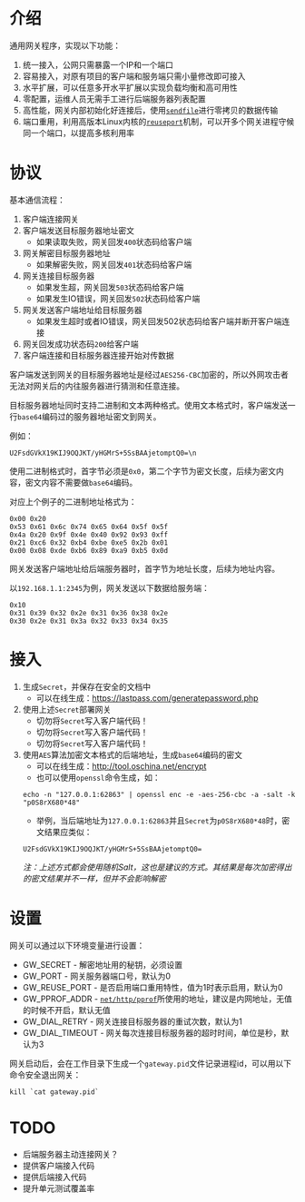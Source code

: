 介绍
====

通用网关程序，实现以下功能：

1. 统一接入，公网只需暴露一个IP和一个端口
2. 容易接入，对原有项目的客户端和服务端只需小量修改即可接入
3. 水平扩展，可以任意多开水平扩展以实现负载均衡和高可用性
4. 零配置，运维人员无需手工进行后端服务器列表配置
5. 高性能，网关内部初始化好连接后，使用[`sendfile`](https://www.ibm.com/developerworks/cn/linux/l-cn-zerocopy2/)进行零拷贝的数据传输
6. 端口重用，利用高版本Linux内核的[`reuseport`](http://www.blogjava.net/yongboy/archive/2015/02/12/422893.html)机制，可以开多个网关进程守候同一个端口，以提高多核利用率

协议
====

基本通信流程：

1. 客户端连接网关
2. 客户端发送目标服务器地址密文
    * 如果读取失败，网关回发`400`状态码给客户端
3. 网关解密目标服务器地址
    * 如果解密失败，网关回发`401`状态码给客户端
4. 网关连接目标服务器
    * 如果发生超，网关回发`503`状态码给客户端
    * 如果发生IO错误，网关回发`502`状态码给客户端
5. 网关发送客户端地址给目标服务器
    * 如果发生超时或者IO错误，网关回发502状态码给客户端并断开客户端连接
6. 网关回发成功状态码`200`给客户端
6. 客户端连接和目标服务器连接开始对传数据

客户端发送到网关的目标服务器地址是经过`AES256-CBC`加密的，所以外网攻击者无法对网关后的内往服务器进行猜测和任意连接。

目标服务器地址同时支持二进制和文本两种格式。使用文本格式时，客户端发送一行`base64`编码过的服务器地址密文到网关。

例如：

```
U2FsdGVkX19KIJ9OQJKT/yHGMrS+5SsBAAjetomptQ0=\n
```

使用二进制格式时，首字节必须是`0x0`，第二个字节为密文长度，后续为密文内容，密文内容不需要做`base64`编码。

对应上个例子的二进制地址格式为：

```
0x00 0x20 
0x53 0x61 0x6c 0x74 0x65 0x64 0x5f 0x5f 
0x4a 0x20 0x9f 0x4e 0x40 0x92 0x93 0xff 
0x21 0xc6 0x32 0xb4 0xbe 0xe5 0x2b 0x01 
0x00 0x08 0xde 0xb6 0x89 0xa9 0xb5 0x0d
```

网关发送客户端地址给后端服务器时，首字节为地址长度，后续为地址内容。

以`192.168.1.1:2345`为例，网关发送以下数据给服务端：

```
0x10
0x31 0x39 0x32 0x2e 0x31 0x36 0x38 0x2e
0x30 0x2e 0x31 0x3a 0x32 0x33 0x34 0x35
```

接入
====

1. 生成`Secret`，并保存在安全的文档中
	 * 可以在线生成：https://lastpass.com/generatepassword.php
2. 使用上述`Secret`部署网关
    * 切勿将`Secret`写入客户端代码！
    * 切勿将`Secret`写入客户端代码！
    * 切勿将`Secret`写入客户端代码！
3. 使用`AES`算法加密文本格式的后端地址，生成`base64`编码的密文
    * 可以在线生成：http://tool.oschina.net/encrypt
    * 也可以使用`openssl`命令生成，如：
    ```
    echo -n "127.0.0.1:62863" | openssl enc -e -aes-256-cbc -a -salt -k "p0S8rX680*48"
    ```
    * 举例，当后端地址为`127.0.0.1:62863`并且`Secret`为`p0S8rX680*48`时，密文结果应类似：
    ```
    U2FsdGVkX19KIJ9OQJKT/yHGMrS+5SsBAAjetomptQ0=
    ```
    _注：上述方式都会使用随机Salt，这也是建议的方式。其结果是每次加密得出的密文结果并不一样，但并不会影响解密_

设置
====

网关可以通过以下环境变量进行设置：

* GW_SECRET - 解密地址用的秘钥，必须设置
* GW_PORT - 网关服务器端口号，默认为0
* GW_REUSE_PORT - 是否启用端口重用特性，值为1时表示启用，默认为0
* GW_PPROF_ADDR - [`net/http/pprof`](https://golang.org/pkg/net/http/pprof/)所使用的地址，建议是内网地址，无值的时候不开启，默认无值
* GW_DIAL_RETRY - 网关连接目标服务器的重试次数，默认为1
* GW_DIAL_TIMEOUT - 网关每次连接目标服务器的超时时间，单位是秒，默认为3

网关启动后，会在工作目录下生成一个`gateway.pid`文件记录进程id，可以用以下命令安全退出网关：

```
kill `cat gateway.pid`
```

TODO
====

* 后端服务器主动连接网关？
* 提供客户端接入代码
* 提供后端接入代码
* 提升单元测试覆盖率